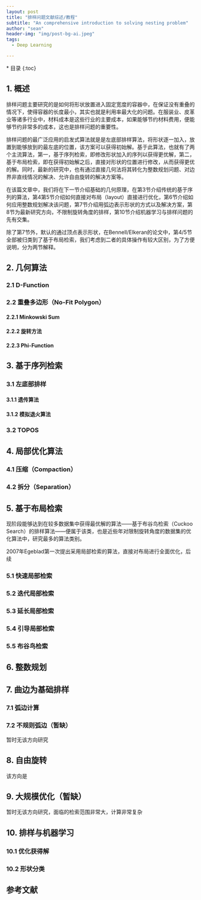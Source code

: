 ```yaml
---
layout: post
title: "排样问题文献综述/教程"
subtitle: "An comprehensive introduction to solving nesting problem"
author: "sean"
header-img: "img/post-bg-ai.jpeg"
tags:
  - Deep Learning

---
```


\* 目录 {:toc}

## 1. 概述

排样问题主要研究的是如何将形状放置进入固定宽度的容器中，在保证没有重叠的情况下，使得容器的长度最小，其实也就是利用率最大化的问题。在服装业、皮革业等诸多行业中，材料成本是这些行业的主要成本，如果能够节约材料费用，便能够节约非常多的成本，这也是排样问题的重要性。

排样问题的最广泛应用的启发式算法就是是左底部排样算法，将形状逐一加入，放置到能够放到的最左底的位置，该方案可以获得初始解。基于此算法，也就有了两个主流算法，第一，基于序列检索，即修改形状加入的序列以获得更优解，第二，基于布局检索，即在获得初始解之后，直接对形状的位置进行修改，从而获得更优的解。同时，最新的研究中，也有通过直接几何法将其转化为整数规划问题、对边界非直线情况的解决、允许自由旋转的解决方案等。

在该篇文章中，我们将在下一节介绍基础的几何原理，在第3节介绍传统的基于序列的算法，第4第5节介绍如何直接对布局（layout）直接进行优化，第6节介绍如何应用整数规划解决该问题，第7节介绍用弧边表示形状的方式以及解决方案，第8节为最新研究方向，不限制旋转角度的排样，第10节介绍机器学习与排样问题的先有交集。

除了第7节外，默认的通过顶点表示形状，在Bennell/Elkeran的论文中，第4/5节全部被归类到了基于布局检索，我们考虑到二者的具体操作有较大区别，为了方便说明，分为两节解释。



## 2. 几何算法



### 2.1 D-Function



### 2.2 重叠多边形（No-Fit Polygon）



#### 2.2.1 Minkowski Sum



#### 2.2.2 旋转方法



#### 2.2.3 Phi-Function





## 3. 基于序列检索



### 3.1 左底部排样



#### 3.1.1 遗传算法



#### 3.1.2 模拟退火算法



### 3.2 TOPOS





## 4. 局部优化算法



### 4.1 压缩（Compaction）





### 4.2 拆分（Separation）





## 5. 基于布局检索

现阶段能够达到在较多数据集中获得最优解的算法——基于布谷鸟检索（Cuckoo Search）的排样算法——便属于该类，也是近些年对限制旋转角度的数据集的优化算法中，研究最多的算法类别。

2007年Egeblad第一次提出采用局部检索的算法，直接对布局进行全面优化，后续



### 5.1 快速局部检索



### 5.2 迭代局部检索



### 5.3 延长局部检索



### 5.4 引导局部检索



### 5.5 布谷鸟检索









## 6. 整数规划





## 7. 曲边为基础排样

### 7.1 弧边计算



### 7.2 不规则弧边（暂缺）

暂时无该方向研究



## 8. 自由旋转

该方向是



## 9. 大规模优化（暂缺）

暂时无该方向研究，面临的检索范围非常大，计算非常复杂



## 10. 排样与机器学习

### 10.1 优化获得解



### 10.2 形状分类





## 参考文献

